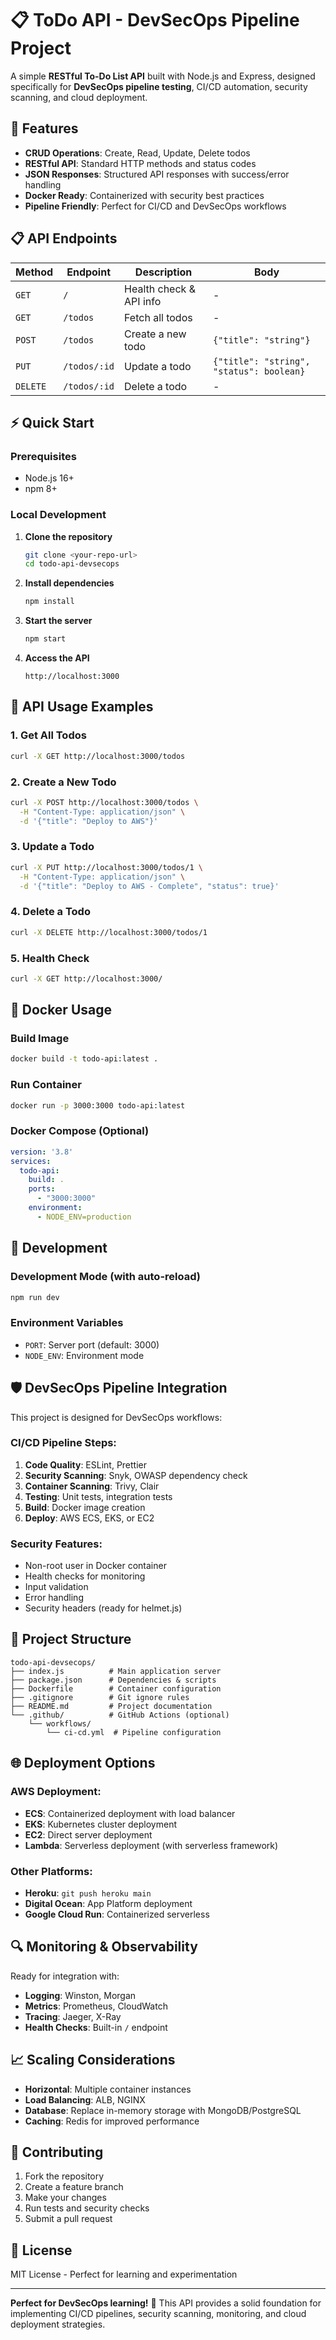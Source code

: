 # 📋 ToDo API - DevSecOps Pipeline Project

A simple **RESTful To-Do List API** built with Node.js and Express, designed specifically for **DevSecOps pipeline testing**, CI/CD automation, security scanning, and cloud deployment.

## 🚀 Features

- **CRUD Operations**: Create, Read, Update, Delete todos
- **RESTful API**: Standard HTTP methods and status codes
- **JSON Responses**: Structured API responses with success/error handling
- **Docker Ready**: Containerized with security best practices
- **Pipeline Friendly**: Perfect for CI/CD and DevSecOps workflows

## 📋 API Endpoints

| Method | Endpoint | Description | Body |
|--------|----------|-------------|------|
| `GET` | `/` | Health check & API info | - |
| `GET` | `/todos` | Fetch all todos | - |
| `POST` | `/todos` | Create a new todo | `{"title": "string"}` |
| `PUT` | `/todos/:id` | Update a todo | `{"title": "string", "status": boolean}` |
| `DELETE` | `/todos/:id` | Delete a todo | - |

## ⚡ Quick Start

### Prerequisites
- Node.js 16+ 
- npm 8+

### Local Development

1. **Clone the repository**
   ```bash
   git clone <your-repo-url>
   cd todo-api-devsecops
   ```

2. **Install dependencies**
   ```bash
   npm install
   ```

3. **Start the server**
   ```bash
   npm start
   ```

4. **Access the API**
   ```
   http://localhost:3000
   ```

## 📖 API Usage Examples

### 1. Get All Todos
```bash
curl -X GET http://localhost:3000/todos
```

### 2. Create a New Todo
```bash
curl -X POST http://localhost:3000/todos \
  -H "Content-Type: application/json" \
  -d '{"title": "Deploy to AWS"}'
```

### 3. Update a Todo
```bash
curl -X PUT http://localhost:3000/todos/1 \
  -H "Content-Type: application/json" \
  -d '{"title": "Deploy to AWS - Complete", "status": true}'
```

### 4. Delete a Todo
```bash
curl -X DELETE http://localhost:3000/todos/1
```

### 5. Health Check
```bash
curl -X GET http://localhost:3000/
```

## 🐳 Docker Usage

### Build Image
```bash
docker build -t todo-api:latest .
```

### Run Container
```bash
docker run -p 3000:3000 todo-api:latest
```

### Docker Compose (Optional)
```yaml
version: '3.8'
services:
  todo-api:
    build: .
    ports:
      - "3000:3000"
    environment:
      - NODE_ENV=production
```

## 🔧 Development

### Development Mode (with auto-reload)
```bash
npm run dev
```

### Environment Variables
- `PORT`: Server port (default: 3000)
- `NODE_ENV`: Environment mode

## 🛡️ DevSecOps Pipeline Integration

This project is designed for DevSecOps workflows:

### CI/CD Pipeline Steps:
1. **Code Quality**: ESLint, Prettier
2. **Security Scanning**: Snyk, OWASP dependency check
3. **Container Scanning**: Trivy, Clair
4. **Testing**: Unit tests, integration tests
5. **Build**: Docker image creation
6. **Deploy**: AWS ECS, EKS, or EC2

### Security Features:
- Non-root user in Docker container
- Health checks for monitoring
- Input validation
- Error handling
- Security headers (ready for helmet.js)

## 📁 Project Structure

```
todo-api-devsecops/
├── index.js          # Main application server
├── package.json      # Dependencies & scripts
├── Dockerfile        # Container configuration
├── .gitignore        # Git ignore rules
├── README.md         # Project documentation
└── .github/          # GitHub Actions (optional)
    └── workflows/
        └── ci-cd.yml  # Pipeline configuration
```

## 🌐 Deployment Options

### AWS Deployment:
- **ECS**: Containerized deployment with load balancer
- **EKS**: Kubernetes cluster deployment
- **EC2**: Direct server deployment
- **Lambda**: Serverless deployment (with serverless framework)

### Other Platforms:
- **Heroku**: `git push heroku main`
- **Digital Ocean**: App Platform deployment
- **Google Cloud Run**: Containerized serverless

## 🔍 Monitoring & Observability

Ready for integration with:
- **Logging**: Winston, Morgan
- **Metrics**: Prometheus, CloudWatch
- **Tracing**: Jaeger, X-Ray
- **Health Checks**: Built-in `/` endpoint

## 📈 Scaling Considerations

- **Horizontal**: Multiple container instances
- **Load Balancing**: ALB, NGINX
- **Database**: Replace in-memory storage with MongoDB/PostgreSQL
- **Caching**: Redis for improved performance

## 🤝 Contributing

1. Fork the repository
2. Create a feature branch
3. Make your changes
4. Run tests and security checks
5. Submit a pull request

## 📄 License

MIT License - Perfect for learning and experimentation

---

**Perfect for DevSecOps learning!** 🚀 This API provides a solid foundation for implementing CI/CD pipelines, security scanning, monitoring, and cloud deployment strategies.
